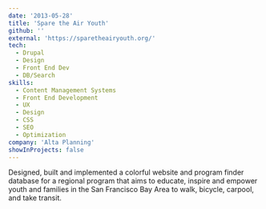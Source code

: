 ```yaml
---
date: '2013-05-28'
title: 'Spare the Air Youth'
github: ''
external: 'https://sparetheairyouth.org/'
tech:
  - Drupal
  - Design
  - Front End Dev
  - DB/Search
skills:
  - Content Management Systems
  - Front End Development
  - UX
  - Design
  - CSS
  - SEO
  - Optimization
company: 'Alta Planning'
showInProjects: false
---
```


Designed, built and implemented a colorful website and program finder database for a regional program that aims to educate, inspire and empower youth and families in the San Francisco Bay Area to walk, bicycle, carpool, and take transit.
